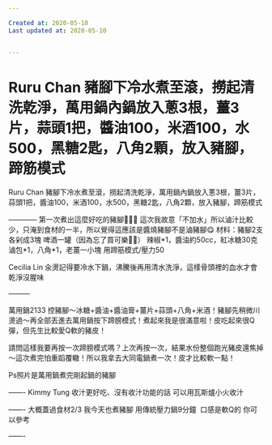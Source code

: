 ```yaml
---

Created at: 2020-05-10
Last updated at: 2020-05-10


---
```


# Ruru Chan 豬腳下冷水煮至滾，撈起清洗乾淨，萬用鍋內鍋放入蔥3根，薑3片，蒜頭1把，醬油100，米酒100，水500，黑糖2匙，八角2顆，放入豬腳，蹄筋模式


Ruru Chan 豬腳下冷水煮至滾，撈起清洗乾淨，萬用鍋內鍋放入蔥3根，薑3片，蒜頭1把，醬油100，米酒100，水500，黑糖2匙，八角2顆，放入豬腳，蹄筋模式

————
第一次煮出這麼好吃的豬腳🥳🥳🥳
這次我故意「不加水」所以滷汁比較少，只淹到食材的一半，所以覺得這應該是醬燒豬腳不是滷豬腳😋
材料：豬腳2支各剁成3塊
啤酒一罐（因為忘了買可樂🤣🤣）
辣椒\*1，醬油約50cc，紅冰糖30克
滷包\*1，八角\*1，老薑一小塊
用蹄筋模式/壓力50

Cecilia Lin 汆燙記得要冷水下鍋，沸騰後再用清水洗淨，這樣骨頭裡的血水才會乾淨沒腥味

———

萬用鍋2133
控豬腳～冰糖+醬油+醬油膏+薑片+蒜頭+八角+米酒！豬腳先稍微川燙過～再全部丟進去萬用鍋按下蹄膀模式！煮起來我是很滿意啦！皮吃起來很Q彈，但先生比較愛Q軟的豬皮！

請問這樣我要再按一次蹄膀模式嗎？上次再按一次，結果水份整個跑光豬皮還焦掉～這次煮完怕重蹈覆轍！所以我拿去大同電鍋煮一次！皮才比較軟一點！

Ps照片是萬用鍋煮完剛起鍋的豬腳

——-
Kimmy Tung 收汁更好吃、沒有收汁功能的話 可以用瓦斯爐小火收汁

——-
大概蓋過食材2/3 我今天也煮豬腳 用傳統壓力鍋9分鐘  口感是軟Q的 你可以參考

——-

